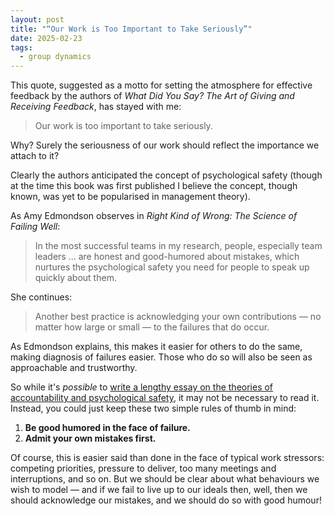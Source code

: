 ```yaml
---
layout: post
title: "“Our Work is Too Important to Take Seriously”"
date: 2025-02-23
tags:
  - group dynamics
---
```


This quote, suggested as a motto for setting the atmosphere for effective feedback by the authors of *What Did You Say? The Art of Giving and Receiving Feedback*, has stayed with me:

> Our work is too important to take seriously.

Why? Surely the seriousness of our work should reflect the importance we attach to it?

Clearly the authors anticipated the concept of psychological safety (though at the time this book was first published I believe the concept, though known, was yet to be popularised in management theory).

As Amy Edmondson observes in *Right Kind of Wrong: The Science of Failing Well*:

> In the most successful teams in my research, people, especially team leaders ... are honest and good-humored about mistakes, which nurtures the psychological safety you need for people to speak up quickly about them.

She continues:

> Another best practice is acknowledging your own contributions &mdash; no matter how large or small &mdash; to the failures that do occur.

As Edmondson explains, this makes it easier for others to do the same, making diagnosis of failures easier. Those who do so will also be seen as approachable and trustworthy.

So while it's _possible_ to [write a lengthy essay on the theories of accountability and psychological safety](https://www.jbrunton.com/2025/02/20/what-we-should-mean-by-accountability.html), it may not be necessary to read it. Instead, you could just keep these two simple rules of thumb in mind:

1. **Be good humored in the face of failure.**
2. **Admit your own mistakes first.**

Of course, this is easier said than done in the face of typical work stressors: competing priorities, pressure to deliver, too many meetings and interruptions, and so on. But we should be clear about what behaviours we wish to model &mdash; and if we fail to live up to our ideals then, well, then we should acknowledge our mistakes, and we should do so with good humour!
